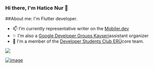 ### Hi there, I'm Hatice Nur 👋


 ##About me:
I'm Flutter developer.

- 📫 I’m currently representative writer on the [Mobiler.dev](https://www.mobiler.dev/)
- ✨ I'm also a [Google Developer Groups Kayseri](https://gdg.community.dev/gdg-kayseri/)assistant organizer
- 💫 I'm a member of the [Developer Students Club ERÜ](https://gdsc.community.dev/erciyes-university/)core team.

![](https://flutterindia.dev/flappy-dash.gif)

[![image](https://user-images.githubusercontent.com/70744158/155837911-430a73ea-687b-4edb-9130-867d543241d6.png)](https://twitter.com/HaticenurCskun)






